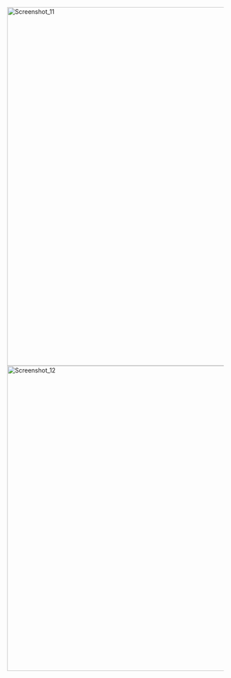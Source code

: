 <img width="832" alt="Screenshot_11" src="https://github.com/Zinnur41/DevOps_HM/assets/89980369/f071aa2e-341c-4245-8e0a-e0ff39663050">
<img width="708" alt="Screenshot_12" src="https://github.com/Zinnur41/DevOps_HM/assets/89980369/6c6864f2-2fab-4ac4-95a4-dcc06bc7bbc1">
